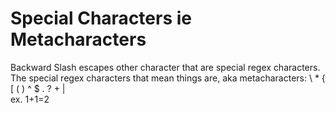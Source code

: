 # Special Characters ie Metacharacters
Backward Slash escapes other character that are special regex characters. The special regex characters that mean things are, aka metacharacters: \  *  { [ ( ) ^ $ . ? + | 
    \
    ex. 1\+1=2 
